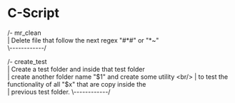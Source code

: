 # C-Script

/- mr_clean <br/>
| Delete file that follow the next regex "#\*#" or "\*~" <br/>
\\------------/ <br/>

/- create_test <br/>
| Create a test folder and inside that test folder <br/>
| create another folder name "$1" and create some utility <br/>
| to test the functionality of all "$x" that are copy inside the <br/>
| previous test folder.
\\------------/ <br/>

